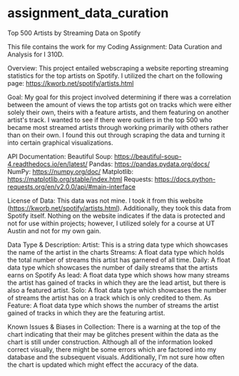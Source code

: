 # assignment_data_curation
Top 500 Artists by Streaming Data on Spotify

This file contains the work for my Coding Assignment: Data Curation and Analysis for I 310D.

Overview:
This project entailed webscraping a website reporting streaming statistics for the top artists on Spotify. I utilized the chart on the following page: https://kworb.net/spotify/artists.html

Goal:
My goal for this project involved determining if there was a correlation between the amount of views the top artists got on tracks which were either solely their own, theirs with a feature artists, and them featuring on another artist's track. I wanted to see if there were outliers in the top 500 who became most streamed artists through working primarily with others rather than on their own. I found this out through scraping the data and turning it into certain graphical visualizations.

API Documentation:
Beautiful Soup: https://beautiful-soup-4.readthedocs.io/en/latest/
Pandas: https://pandas.pydata.org/docs/
NumPy: https://numpy.org/doc/
Matplotlib: https://matplotlib.org/stable/index.html
Requests: https://docs.python-requests.org/en/v2.0.0/api/#main-interface


License of Data:
This data was not mine. I took it from this website (https://kworb.net/spotify/artists.html). Additionally, they took this data from Spotify itself. Nothing on the website indicates if the data is protected and not for use within projects; however, I utilized solely for a course at UT Austin and not for my own gain.

Data Type & Description:
Artist: This is a string data type which showcases the name of the artist in the charts
Streams: A float data type which holds the total number of streams this artist has garnered of all time.
Daily: A float data type which showcases the number of daily streams that the artists earns on Spotify
As lead: A float data type which shows how many streams the artist has gained of tracks in which they are the lead artist, but there is also a featured artist.
Solo: A float data type which showcases the number of streams the artist has on a track which is only credited to them.
As Feature: A float data type which shows the number of streams the artist gained of tracks in which they are the featuring artist. 


Known Issues & Biases in Collection:
There is a warning at the top of the chart indicating that their may be glitches present within the data as the chart is still under construction. Although all of the information looked correct visually, there might be some errors which are factored into my database and the subsequent visuals. Additionally, I'm not sure how often the chart is updated which might effect the accuracy of the data.
